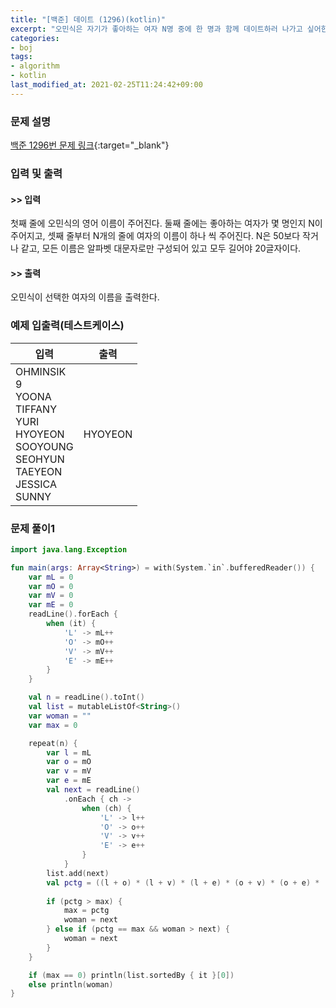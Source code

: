 ```yaml
---
title: "[백준] 데이트 (1296)(kotlin)"
excerpt: "오민식은 자기가 좋아하는 여자 N명 중에 한 명과 함께 데이트하러 나가고 싶어한다."
categories:
- boj
tags:
- algorithm
- kotlin
last_modified_at: 2021-02-25T11:24:42+09:00
---
```



### 문제 설명
[백준 1296번 문제 링크](https://www.acmicpc.net/problem/1296#description){:target="_blank"}




### 입력 및 출력
#### >> 입력
첫째 줄에 오민식의 영어 이름이 주어진다. 둘째 줄에는 좋아하는 여자가 몇 명인지 N이 주어지고, 셋째 줄부터 N개의 줄에 여자의 이름이 하나 씩 주어진다. N은 50보다 작거나 같고, 모든 이름은 알파벳 대문자로만 구성되어 있고 모두 길어야 20글자이다.



#### >> 출력
오민식이 선택한 여자의 이름을 출력한다.





### 예제 입출력(테스트케이스)


|입력|출력|
|-----|------|
|OHMINSIK<br>9<br>YOONA<br>TIFFANY<br>YURI<br>HYOYEON<br>SOOYOUNG<br>SEOHYUN<br>TAEYEON<br>JESSICA<br>SUNNY|HYOYEON|




### 문제 풀이1
```kotlin
import java.lang.Exception

fun main(args: Array<String>) = with(System.`in`.bufferedReader()) {
    var mL = 0
    var mO = 0
    var mV = 0
    var mE = 0
    readLine().forEach {
        when (it) {
            'L' -> mL++
            'O' -> mO++
            'V' -> mV++
            'E' -> mE++
        }
    }

    val n = readLine().toInt()
    val list = mutableListOf<String>()
    var woman = ""
    var max = 0

    repeat(n) {
        var l = mL
        var o = mO
        var v = mV
        var e = mE
        val next = readLine()
            .onEach { ch ->
                when (ch) {
                    'L' -> l++
                    'O' -> o++
                    'V' -> v++
                    'E' -> e++
                }
            }
        list.add(next)
        val pctg = ((l + o) * (l + v) * (l + e) * (o + v) * (o + e) * (v + e)) % 100
        
        if (pctg > max) {
            max = pctg
            woman = next
        } else if (pctg == max && woman > next) {
            woman = next
        }
    }

    if (max == 0) println(list.sortedBy { it }[0])
    else println(woman)
}
```